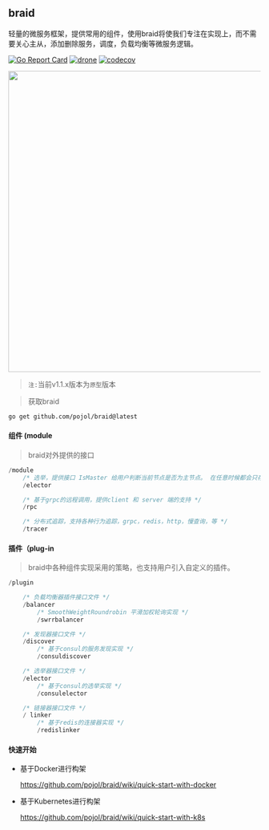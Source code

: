 ## braid
轻量的微服务框架，提供常用的组件，使用braid将使我们专注在实现上，而不需要关心主从，添加删除服务，调度，负载均衡等微服务逻辑。

[![Go Report Card](https://goreportcard.com/badge/github.com/pojol/braid)](https://goreportcard.com/report/github.com/pojol/braid)
[![drone](http://123.207.198.57:8001/api/badges/pojol/braid/status.svg?branch=develop)](dev)
[![codecov](https://codecov.io/gh/pojol/braid/branch/master/graph/badge.svg)](https://codecov.io/gh/pojol/braid)

<img src="https://i.postimg.cc/B6b6CMjM/image.png" width="600">

> `注:`当前v1.1.x版本为`原型`版本 

> 获取braid

```bash
go get github.com/pojol/braid@latest
```

#### 组件 (module
> braid对外提供的接口

``` go
/module
    /* 选举，提供接口 IsMaster 给用户判断当前节点是否为主节点。 在任意时候都会只存在一个主节点，当原有的主节点下线后，会选举出新的主节点*/
    /elector

    /* 基于grpc的远程调用，提供client 和 server 端的支持 */
    /rpc

    /* 分布式追踪，支持各种行为追踪，grpc，redis，http，慢查询，等 */
    /tracer
```


#### 插件（plug-in
> braid中各种组件实现采用的策略，也支持用户引入自定义的插件。

```go
/plugin

    /* 负载均衡器插件接口文件 */
    /balancer
        /* SmoothWeightRoundrobin 平滑加权轮询实现 */
        /swrrbalancer

    /* 发现器接口文件 */
    /discover
        /* 基于consul的服务发现实现 */
        /consuldiscover

    /* 选举器接口文件 */
    /elector
        /* 基于consul的选举实现 */
        /consulelector

    /* 链接器接口文件 */
    / linker
        /* 基于redis的连接器实现 */
        /redislinker

```

#### 快速开始

* 基于Docker进行构架

  https://github.com/pojol/braid/wiki/quick-start-with-docker

* 基于Kubernetes进行构架

  https://github.com/pojol/braid/wiki/quick-start-with-k8s

